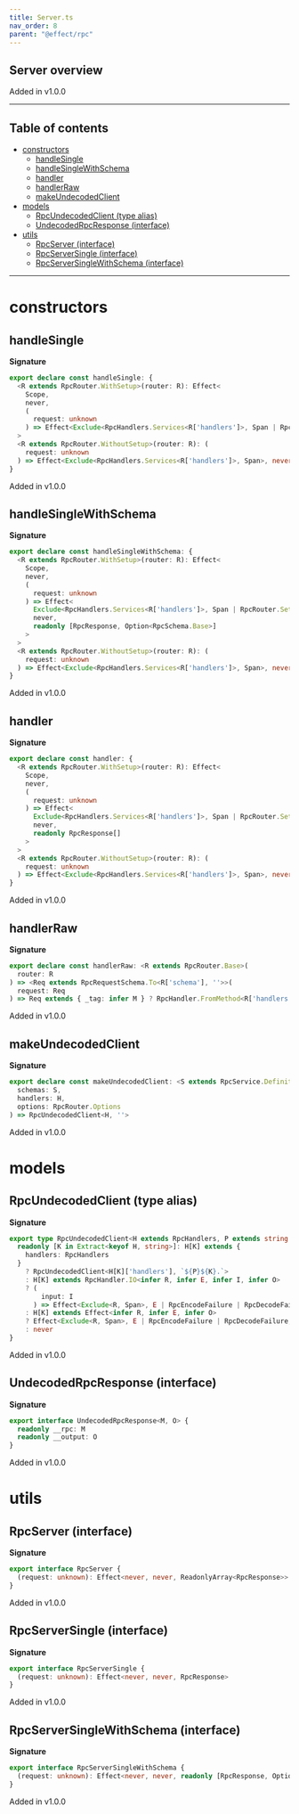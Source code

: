 ```yaml
---
title: Server.ts
nav_order: 8
parent: "@effect/rpc"
---
```


## Server overview

Added in v1.0.0

---

<h2 class="text-delta">Table of contents</h2>

- [constructors](#constructors)
  - [handleSingle](#handlesingle)
  - [handleSingleWithSchema](#handlesinglewithschema)
  - [handler](#handler)
  - [handlerRaw](#handlerraw)
  - [makeUndecodedClient](#makeundecodedclient)
- [models](#models)
  - [RpcUndecodedClient (type alias)](#rpcundecodedclient-type-alias)
  - [UndecodedRpcResponse (interface)](#undecodedrpcresponse-interface)
- [utils](#utils)
  - [RpcServer (interface)](#rpcserver-interface)
  - [RpcServerSingle (interface)](#rpcserversingle-interface)
  - [RpcServerSingleWithSchema (interface)](#rpcserversinglewithschema-interface)

---

# constructors

## handleSingle

**Signature**

```ts
export declare const handleSingle: {
  <R extends RpcRouter.WithSetup>(router: R): Effect<
    Scope,
    never,
    (
      request: unknown
    ) => Effect<Exclude<RpcHandlers.Services<R['handlers']>, Span | RpcRouter.SetupServices<R>>, never, RpcResponse>
  >
  <R extends RpcRouter.WithoutSetup>(router: R): (
    request: unknown
  ) => Effect<Exclude<RpcHandlers.Services<R['handlers']>, Span>, never, RpcResponse>
}
```

Added in v1.0.0

## handleSingleWithSchema

**Signature**

```ts
export declare const handleSingleWithSchema: {
  <R extends RpcRouter.WithSetup>(router: R): Effect<
    Scope,
    never,
    (
      request: unknown
    ) => Effect<
      Exclude<RpcHandlers.Services<R['handlers']>, Span | RpcRouter.SetupServices<R>>,
      never,
      readonly [RpcResponse, Option<RpcSchema.Base>]
    >
  >
  <R extends RpcRouter.WithoutSetup>(router: R): (
    request: unknown
  ) => Effect<Exclude<RpcHandlers.Services<R['handlers']>, Span>, never, readonly [RpcResponse, Option<RpcSchema.Base>]>
}
```

Added in v1.0.0

## handler

**Signature**

```ts
export declare const handler: {
  <R extends RpcRouter.WithSetup>(router: R): Effect<
    Scope,
    never,
    (
      request: unknown
    ) => Effect<
      Exclude<RpcHandlers.Services<R['handlers']>, Span | RpcRouter.SetupServices<R>>,
      never,
      readonly RpcResponse[]
    >
  >
  <R extends RpcRouter.WithoutSetup>(router: R): (
    request: unknown
  ) => Effect<Exclude<RpcHandlers.Services<R['handlers']>, Span>, never, readonly RpcResponse[]>
}
```

Added in v1.0.0

## handlerRaw

**Signature**

```ts
export declare const handlerRaw: <R extends RpcRouter.Base>(
  router: R
) => <Req extends RpcRequestSchema.To<R['schema'], ''>>(
  request: Req
) => Req extends { _tag: infer M } ? RpcHandler.FromMethod<R['handlers'], M, Span, RpcEncodeFailure> : never
```

Added in v1.0.0

## makeUndecodedClient

**Signature**

```ts
export declare const makeUndecodedClient: <S extends RpcService.DefinitionWithId, H extends RpcHandlers.FromService<S>>(
  schemas: S,
  handlers: H,
  options: RpcRouter.Options
) => RpcUndecodedClient<H, ''>
```

Added in v1.0.0

# models

## RpcUndecodedClient (type alias)

**Signature**

```ts
export type RpcUndecodedClient<H extends RpcHandlers, P extends string = ''> = {
  readonly [K in Extract<keyof H, string>]: H[K] extends {
    handlers: RpcHandlers
  }
    ? RpcUndecodedClient<H[K]['handlers'], `${P}${K}.`>
    : H[K] extends RpcHandler.IO<infer R, infer E, infer I, infer O>
    ? (
        input: I
      ) => Effect<Exclude<R, Span>, E | RpcEncodeFailure | RpcDecodeFailure, UndecodedRpcResponse<`${P}${K}`, O>>
    : H[K] extends Effect<infer R, infer E, infer O>
    ? Effect<Exclude<R, Span>, E | RpcEncodeFailure | RpcDecodeFailure, UndecodedRpcResponse<`${P}${K}`, O>>
    : never
}
```

Added in v1.0.0

## UndecodedRpcResponse (interface)

**Signature**

```ts
export interface UndecodedRpcResponse<M, O> {
  readonly __rpc: M
  readonly __output: O
}
```

Added in v1.0.0

# utils

## RpcServer (interface)

**Signature**

```ts
export interface RpcServer {
  (request: unknown): Effect<never, never, ReadonlyArray<RpcResponse>>
}
```

Added in v1.0.0

## RpcServerSingle (interface)

**Signature**

```ts
export interface RpcServerSingle {
  (request: unknown): Effect<never, never, RpcResponse>
}
```

Added in v1.0.0

## RpcServerSingleWithSchema (interface)

**Signature**

```ts
export interface RpcServerSingleWithSchema {
  (request: unknown): Effect<never, never, readonly [RpcResponse, Option<RpcSchema.Base>]>
}
```

Added in v1.0.0
